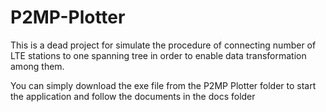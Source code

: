 # P2MP-Plotter

This is a dead project for simulate the procedure of connecting number of LTE stations to one spanning tree in order to enable data transformation among them.

You can simply download the exe file from the P2MP Plotter folder to start the application and follow the documents in the docs folder
